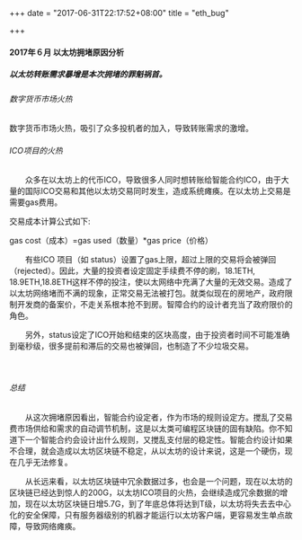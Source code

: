 +++
date = "2017-06-31T22:17:52+08:00"
title = "eth_bug"

+++

#### 2017年６月 以太坊拥堵原因分析

##### 以太坊转账需求暴增是本次拥堵的罪魁祸首。

###### 数字货币市场火热

  数字货币市场火热，吸引了众多投机者的加入，导致转账需求的激增。

###### ICO项目的火热

　　众多在以太坊上的代币ICO，导致很多人同时想转账给智能合约ICO，由于大量的国际ICO交易和其他以太坊交易同时发生，造成系统瘫痪。在以太坊上交易是需要gas费用。

交易成本计算公式如下:

gas cost（成本）=gas used（数量）*gas price（价格）

　　有些ICO 项目（如 status）设置了gas上限，超过上限的交易将会被弹回（rejected）。因此，大量的投资者设定固定手续费不停的刷，18.1ETH, 18.9ETH,18.8ETH这样不停的投注，使以太网络中充满了大量的无效交易。造成了以太坊网络堵而不满的现象，正常交易无法被打包。就类似现在的房地产，政府限制开发商的备案价，不走关系根本抢不到房。智障合约的设计者充当了政府限价的角色。

　　另外，status设定了ICO开始和结束的区块高度，由于投资者时间不可能准确到毫秒级，很多提前和滞后的交易也被弹回，也制造了不少垃圾交易。

　　

###### 总结

　　从这次拥堵原因看出，智能合约设定者，作为市场的规则设定方。搅乱了交易费市场供给和需求的自动调节机制，这是以太类可编程区块链的固有缺陷。你不知道下一个智能合约会设计出什么规则，又搅乱支付层的稳定性。智能合约设计如果不合理，就会造成以太坊区块链不稳定，从以太坊的设计来说，这是一个硬伤，现在几乎无法修复。

　　从长远来看，以太坊区块链中冗余数据过多，也会是一个问题，现在以太坊的区块链已经达到惊人的200G，以太坊ICO项目的火热，会继续造成冗余数据的增加，现在以太坊区块链日增5.7G，到了年底总体将达到T级，以太坊将失去去中心化的安全保障，只有服务器级别的机器才能运行以太坊客户端，更容易发生单点故障，导致网络瘫痪。